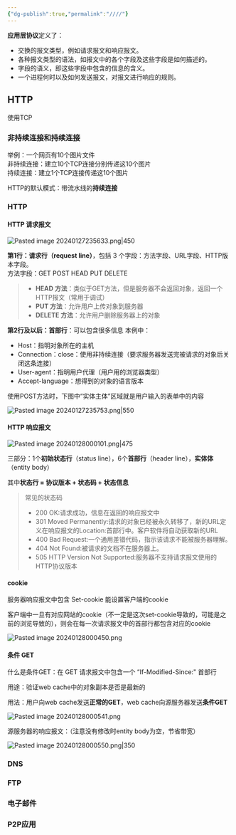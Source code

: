 ```yaml
---
{"dg-publish":true,"permalink":"////"}
---
```


**应用层协议**定义了：
- 交换的报文类型，例如请求报文和响应报文。
- 各种报文类型的语法，如报文中的各个字段及这些字段是如何描述的。
- 字段的语义，即这些字段中包含的信息的含义。
- 一个进程何时以及如何发送报文，对报文进行响应的规则。

## HTTP

使用TCP

### 非持续连接和持续连接

举例：一个网页有10个图片文件  
非持续连接：建立10个TCP连接分别传递这10个图片  
持续连接：建立1个TCP连接传递这10个图片  

HTTP的默认模式：带流水线的**持续连接**

### HTTP

#### HTTP 请求报文

![Pasted image 20240127235633.png|450](/img/user/assets/Pasted%20image%2020240127235633.png)

**第1行：请求行（request line）**，包括 3 个字段：方法字段、URL字段、HTTP版本字段。   
方法字段：GET POST HEAD PUT DELETE

> - **HEAD 方法**：类似于GET方法，但是服务器不会返回对象，返回一个HTTP报文（常用于调试）
> - **PUT 方法**：允许用户上传对象到服务器
> - **DELETE 方法**：允许用户删除服务器上的对象

**第2行及以后：首部行**：可以包含很多信息
本例中：
- Host：指明对象所在的主机
- Connection：close：使用非持续连接（要求服务器发送完被请求的对象后关闭这条连接）
- User-agent：指明用户代理（用户用的浏览器类型）
- Accept-language：想得到的对象的语言版本

使用POST方法时，下图中“实体主体”区域就是用户输入的表单中的内容

![Pasted image 20240127235753.png|550](/img/user/assets/Pasted%20image%2020240127235753.png)


#### HTTP 响应报文

![Pasted image 20240128000101.png|475](/img/user/assets/Pasted%20image%2020240128000101.png)

三部分：1个**初始状态行**（status line），6个**首部行**（header line），**实体体**（entity body）

其中**状态行 = 协议版本 + 状态码 + 状态信息**

> 常见的状态码
> - 200 OK:请求成功，信息在返回的响应报文中
> - 301 Moved Permanently:请求的对象已经被永久转移了，新的URL定义在响应报文的Location:首部行中。客户软件将自动获取新的URL
> - 400 Bad Request:一个通用差错代码，指示该请求不能被服务器理解。
> - 404 Not Found:被请求的文档不在服务器上。
> - 505 HTTP Version Not Supported:服务器不支持请求报文使用的HTTP协议版本

#### cookie

服务器响应报文中包含 Set-cookie 能设置客户端的cookie

客户端中一旦有对应网站的cookie（不一定是这次set-cookie导致的，可能是之前的浏览导致的），则会在每一次请求报文中的首部行都包含对应的cookie

![Pasted image 20240128000450.png](/img/user/assets/Pasted%20image%2020240128000450.png)

#### 条件 GET

什么是条件GET：在 GET 请求报文中包含一个 “If-Modified-Since:" 首部行

用途：验证web cache中的对象副本是否是最新的

用法：用户向web cache发送**正常的GET**，web cache向源服务器发送**条件GET**

![Pasted image 20240128000541.png](/img/user/assets/Pasted%20image%2020240128000541.png)

源服务器的响应报文：（注意没有修改时entity body为空，节省带宽）

![Pasted image 20240128000550.png|350](/img/user/assets/Pasted%20image%2020240128000550.png)


### DNS

### FTP

### 电子邮件

### P2P应用